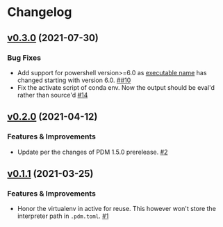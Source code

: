 # Changelog

<!-- insertion marker -->
[v0.3.0](https://github.com/pdm-project/pdm-venv/releases/tag/0.3.0) (2021-07-30)
---------------------------------------------------------------------------------

### Bug Fixes

- Add support for powershell version>=6.0 as [executable name](https://powershellexplained.com/2017-12-29-Powershell-what-is-pwsh/#:~:text=The%20pwsh.exe%20process%20is%20the%20new%20name%20for%20PowerShell%20Core%20starting%20with%20version%206.0.%20The%20executable%20changed%20names%20from%20powershell.exe%20to%20pwsh.exe.%20Let%E2%80%99s%20take%20a%20look%20at%20this%20executable.) has changed starting with version 6.0. [##10](https://github.com/pdm-project/pdm-venv/issues/#10)
- Fix the activate script of conda env. Now the output should be eval'd rather than source'd [#14](https://github.com/pdm-project/pdm-venv/issues/14)


[v0.2.0](https://github.com/pdm-project/pdm-venv/releases/tag/0.2.0) (2021-04-12)
---------------------------------------------------------------------------------

### Features & Improvements

- Update per the changes of PDM 1.5.0 prerelease. [#2](https://github.com/pdm-project/pdm-venv/issues/2)


[v0.1.1](https://github.com/pdm-project/pdm-venv/releases/tag/0.1.1) (2021-03-25)
---------------------------------------------------------------------------------

### Features & Improvements

- Honor the virtualenv in active for reuse. This however won't store the interpreter path in `.pdm.toml`. [#1](https://github.com/pdm-project/pdm-venv/issues/1)
